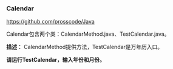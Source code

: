 ### Calendar

https://github.com/prosscode/Java

Calendar包含两个类：CalendarMethod.java、TestCalendar.java。

**描述：** CalendarMethod提供方法，TestCalendar是万年历入口。

**请运行TestCalendar，输入年份和月份。**

